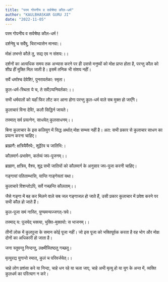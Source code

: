 ```yaml
---
title: "परम गोपनीय व सर्वश्रेष्ठ कौल-धर्म"
author: "KAULBHASKAR GURU JI"
date: "2022-11-05"
---
```


परम गोपनीय व सर्वश्रेष्ठ कौल-धर्म !

दर्शनेषु च सर्वेषु, चिराभ्यासेन मानवा:।

मोक्षं लभन्ते कौले तु, सद्य एव न संशय:।।

दर्शनों का अत्यधिक समय तक अभ्यास करने पर ही उससे मनुष्यों को मोक्ष प्राप्त होता है, परन्तु कौल को शीघ्र हीं मुक्ति मिल जाती है। इसमें तनिक भी संशय नहीं।

सर्वे धर्माश्च देवेशि!, पुनरावर्तका: स्मृता।

कुल-धर्म-स्थिता ये च, ते सर्वेऽप्यनिवर्तका:।।

सभी धर्मवालों को यहाँ फिर लौट कर आना होगा परन्तु कुल-धर्म वाले सब मुक्त हो जाएँगे।

कुलाचारं विना देवि!, कलौ सिद्धिर्न जायते।

तस्मात् सर्व प्रयत्नेन, साधयेत् कुलसाधनम्।।

बिना कुलाचार के इस कलियुग में सिद्ध अर्थात् मोक्ष सम्भव नहीं है। अत: सभी प्रकार से कुलाचार साधन का प्रयत्न करना चाहिए।

ब्राह्मणै: क्षत्रियैर्वैश्ये:, शूद्रैरेव च जातिभि:।

कौलमार्ग-प्रभावेण, कर्तव्यं जप-पूजनम्।।

ब्राह्मण, क्षत्रिय, वैश्य, शूद्र सभी जातियों को कौलमार्ग के अनुसार जप-पूजा करनी चाहिए।

गङ्गायां पतिताम्भासि, यान्ति गाङ्गेयतां यथा।

कुलाचारे विशन्तोऽपि, सर्वे गच्छन्ति कौलताम्।।

जैसे गङ्गा में बह कर मिलने वाले सब जल गङ्गाजल हो जाते हैं, उसी प्रकार कुलाचार में प्रवेश करने पर सभी कौल हो जाते हैं।

कुल-पूजा समं नास्ति, पुण्यमन्यज्जगत्-त्रये।

तस्माद् य: पूजयेद् भक्त्या, भुक्ति-मुक्तयो: स भाजनम्।।

तीनों लोक में कुलपूजा के समान कोई पूजा नहीं। जो इस पूजा को भक्तिपूर्वक करता है वह भोग और मोक्ष दोनों का अधिकारी हो जाता है।

जना स्तुवन्तु निन्दन्तु, लक्ष्मीस्तिष्ठतु गच्छतु।

मृत्युरद्य युगान्ते स्यात्, कुलं च परिवर्जयेत्।।

चाहे लोग प्रशंसा करे या निन्दा, चाहे धन रहे या चला जाए, चाहे अभी मृत्यु हो या युग के अन्त में, व्यक्ति कुलधर्म का परित्याग न करे।
